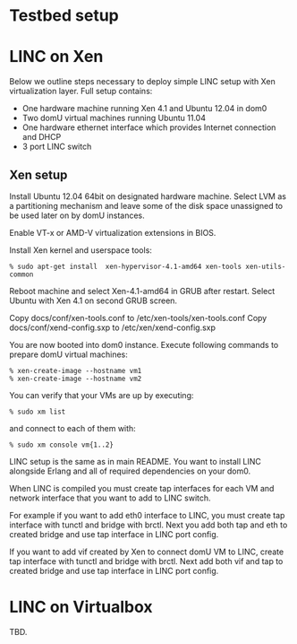 Testbed setup
=============

LINC on Xen
===========

Below we outline steps necessary to deploy simple LINC setup with Xen
virtualization layer. Full setup contains:

 * One hardware machine running Xen 4.1 and Ubuntu 12.04 in dom0
 * Two domU virtual machines running Ubuntu 11.04
 * One hardware ethernet interface which provides Internet connection and DHCP
 * 3 port LINC switch

Xen setup
---------

Install Ubuntu 12.04 64bit on designated hardware machine. Select LVM as a
partitioning mechanism and leave some of the disk space unassigned to be used
later on by domU instances.

Enable VT-x or AMD-V virtualization extensions in BIOS.

Install Xen kernel and userspace tools:

    % sudo apt-get install  xen-hypervisor-4.1-amd64 xen-tools xen-utils-common

Reboot machine and select Xen-4.1-amd64 in GRUB after restart.
Select Ubuntu with Xen 4.1 on second GRUB screen.

Copy docs/conf/xen-tools.conf to /etc/xen-tools/xen-tools.conf
Copy docs/conf/xend-config.sxp to /etc/xen/xend-config.sxp

You are now booted into dom0 instance. Execute following commands to prepare
domU virtual machines:

    % xen-create-image --hostname vm1
    % xen-create-image --hostname vm2

You can verify that your VMs are up by executing:

    % sudo xm list

and connect to each of them with:

    % sudo xm console vm{1..2}

LINC setup is the same as in main README. You want to install LINC alongside
Erlang and all of required dependencies on your dom0.

When LINC is compiled you must create tap interfaces for each VM and network
interface that you want to add to LINC switch.

For example if you want to add eth0 interface to LINC, you must create tap
interface with tunctl and bridge with brctl. Next you add both tap and eth to
created bridge and use tap interface in LINC port config.

If you want to add vif created by Xen to connect domU VM to LINC, create tap
interface with tunctl and bridge with brctl. Next add both vif and tap to
created bridge and use tap interface in LINC port config.

LINC on Virtualbox
==================

TBD.
